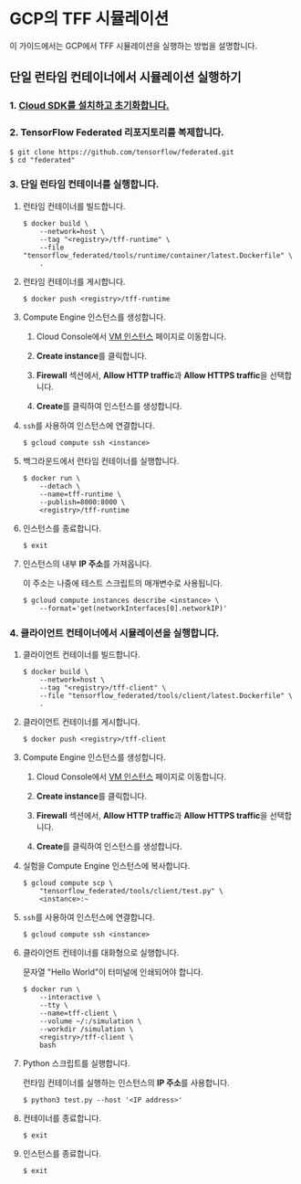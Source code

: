 # GCP의 TFF 시뮬레이션

이 가이드에서는 GCP에서 TFF 시뮬레이션을 실행하는 방법을 설명합니다.

## 단일 런타임 컨테이너에서 시뮬레이션 실행하기

### 1. [Cloud SDK를 설치하고 초기화합니다.](https://cloud.google.com/sdk/docs/quickstarts)

### 2. TensorFlow Federated 리포지토리를 복제합니다.

```shell
$ git clone https://github.com/tensorflow/federated.git
$ cd "federated"
```

### 3. 단일 런타임 컨테이너를 실행합니다.

1. 런타임 컨테이너를 빌드합니다.

    ```shell
    $ docker build \
        --network=host \
        --tag "<registry>/tff-runtime" \
        --file "tensorflow_federated/tools/runtime/container/latest.Dockerfile" \
        .
    ```

2. 런타임 컨테이너를 게시합니다.

    ```shell
    $ docker push <registry>/tff-runtime
    ```

3. Compute Engine 인스턴스를 생성합니다.

    1. Cloud Console에서 [VM 인스턴스](https://console.cloud.google.com/compute/instances) 페이지로 이동합니다.

    2. **Create instance**를 클릭합니다.

    3. **Firewall** 섹션에서, **Allow HTTP traffic**과 **Allow HTTPS traffic**을 선택합니다.

    4. **Create**를 클릭하여 인스턴스를 생성합니다.

4. `ssh`를 사용하여 인스턴스에 연결합니다.

    ```shell
    $ gcloud compute ssh <instance>
    ```

5. 백그라운드에서 런타임 컨테이너를 실행합니다.

    ```shell
    $ docker run \
        --detach \
        --name=tff-runtime \
        --publish=8000:8000 \
        <registry>/tff-runtime
    ```

6. 인스턴스를 종료합니다.

    ```shell
    $ exit
    ```

7. 인스턴스의 내부 <strong>IP 주소</strong>를 가져옵니다.

    이 주소는 나중에 테스트 스크립트의 매개변수로 사용됩니다.

    ```shell
    $ gcloud compute instances describe <instance> \
        --format='get(networkInterfaces[0].networkIP)'
    ```

### 4. 클라이언트 컨테이너에서 시뮬레이션을 실행합니다.

1. 클라이언트 컨테이너를 빌드합니다.

    ```shell
    $ docker build \
        --network=host \
        --tag "<registry>/tff-client" \
        --file "tensorflow_federated/tools/client/latest.Dockerfile" \
        .
    ```

2. 클라이언트 컨테이너를 게시합니다.

    ```shell
    $ docker push <registry>/tff-client
    ```

3. Compute Engine 인스턴스를 생성합니다.

    1. Cloud Console에서 [VM 인스턴스](https://console.cloud.google.com/compute/instances) 페이지로 이동합니다.

    2. **Create instance**를 클릭합니다.

    3. **Firewall** 섹션에서, **Allow HTTP traffic**과 **Allow HTTPS traffic**을 선택합니다.

    4. **Create**를 클릭하여 인스턴스를 생성합니다.

4. 실험을 Compute Engine 인스턴스에 복사합니다.

    ```shell
    $ gcloud compute scp \
        "tensorflow_federated/tools/client/test.py" \
        <instance>:~
    ```

5. `ssh`를 사용하여 인스턴스에 연결합니다.

    ```shell
    $ gcloud compute ssh <instance>
    ```

6. 클라이언트 컨테이너를 대화형으로 실행합니다.

    문자열 "Hello World"이 터미널에 인쇄되어야 합니다.

    ```shell
    $ docker run \
        --interactive \
        --tty \
        --name=tff-client \
        --volume ~/:/simulation \
        --workdir /simulation \
        <registry>/tff-client \
        bash
    ```

7. Python 스크립트를 실행합니다.

    런타임 컨테이너를 실행하는 인스턴스의 <strong>IP 주소</strong>를 사용합니다.

    ```shell
    $ python3 test.py --host '<IP address>'
    ```

8. 컨테이너를 종료합니다.

    ```shell
    $ exit
    ```

9. 인스턴스를 종료합니다.

    ```shell
    $ exit
    ```
